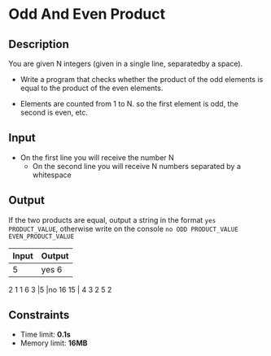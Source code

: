 # Odd And Even Product

## Description
You are given N integers (given in a single line, separatedby a space). 
  - Write a program that checks whether the product of the odd elements is equal to the product of the even elements.
  
  - Elements are counted from 1 to N. so the first element is odd, the second is even, etc. 
  
## Input
  - On the first line you will receive the number N
	- On the second line you will receive N numbers separated by a whitespace 

## Output
If the two products are equal, output a string in the format `yes PRODUCT_VALUE`,
otherwise write on the console `no ODD PRODUCT_VALUE EVEN_PRODUCT_VALUE`

|     Input      |     Output     |
|----------------|----------------|
|5               |yes 6             |
 2 1 1 6 3
|5               |no 16 15          |
 4 3 2 5 2

## Constraints
- Time limit: **0.1s**
- Memory limit: **16MB**
